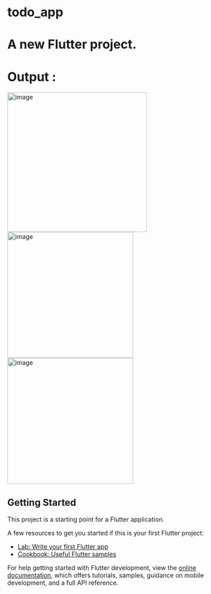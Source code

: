 # todo_app

# A new Flutter project.
# Output :
<img width="317" alt="image" src="https://github.com/Shubhamkumar8789/TODO-App-using-Flutter/assets/129000347/0795e518-d681-4e3e-afa4-9df5baa8c547">

<img width="286" alt="image" src="https://github.com/Shubhamkumar8789/TODO-App-using-Flutter/assets/129000347/7ecb52c3-3551-4edf-b708-51a6eeea91c9">
<img width="286" alt="image" src="https://github.com/Shubhamkumar8789/TODO-App-using-Flutter/assets/129000347/80822e7a-5231-444a-ba1e-782bb65c1bce">


## Getting Started

This project is a starting point for a Flutter application.

A few resources to get you started if this is your first Flutter project:

- [Lab: Write your first Flutter app](https://docs.flutter.dev/get-started/codelab)
- [Cookbook: Useful Flutter samples](https://docs.flutter.dev/cookbook)

For help getting started with Flutter development, view the
[online documentation](https://docs.flutter.dev/), which offers tutorials,
samples, guidance on mobile development, and a full API reference.
